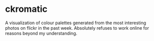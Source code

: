 ckromatic
=========

A visualization of colour palettes generated from the most interesting photos on flickr in the past week.
Absolutely refuses to work online for reasons beyond my understanding.
